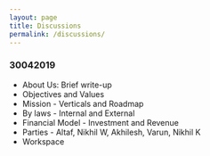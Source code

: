```yaml
---
layout: page
title: Discussions
permalink: /discussions/
---
```


### 30042019

- About Us: Brief write-up
- Objectives and Values
- Mission - Verticals and Roadmap
- By laws - Internal and External
- Financial Model - Investment and Revenue
- Parties - Altaf, Nikhil W, Akhilesh, Varun, Nikhil K
- Workspace
